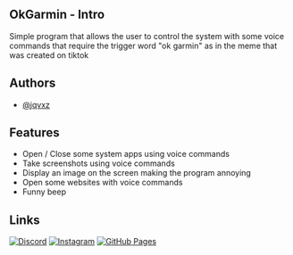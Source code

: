 
## OkGarmin - Intro

Simple program that allows the user to control the system with some voice commands that require the trigger word "ok garmin" as in the meme that was created on tiktok 





## Authors

- [@jqvxz](https://github.com/jqvxz)


## Features

- Open / Close some system apps using voice commands
- Take screenshots using voice commands
- Display an image on the screen making the program annoying
- Open some websites with voice commands
- Funny beep


## Links
[![Discord](https://img.shields.io/badge/Discord-%235865F2.svg?&logo=discord&logoColor=white)](https://discord.gg/enf9WY5pPn)
[![Instagram](https://img.shields.io/badge/Instagram-%23E4405F.svg?logo=Instagram&logoColor=white)](https://www.instagram.com/javon.265/)
[![GitHub Pages](https://img.shields.io/badge/GitHub%20Pages-121013?logo=github&logoColor=white)](https://jqvxz.github.io/web/)
